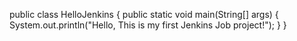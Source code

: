public class HelloJenkins {
    public static void main(String[] args) {
        System.out.println("Hello, This is my first Jenkins Job project!");
    }
}

